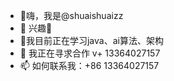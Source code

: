 - 👋嗨，我是@shuaishuaizz
- 👀 兴趣🏀
- 🌱我目前正在学习java、ai算法、架构
- 💞️ 我正在寻求合作 v+ 13364027157
- 📫 如何联系我：+86 13364027157

<!---
shuaishuaizz/shuaishuaizz is a ✨ special ✨ repository because its `README.md` (this file) appears on your GitHub profile.
You can click the Preview link to take a look at your changes.
--->
